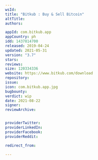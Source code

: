 ```yaml
---
wsId: 
title: "Bitkub : Buy & Sell Bitcoin"
altTitle: 
authors:

appId: com.bitkub.app
appCountry: ph
idd: 1437814700
released: 2019-04-24
updated: 2021-05-31
version: "3.7"
stars: 
reviews: 
size: 120334336
website: https://www.bitkub.com/download
repository: 
issue: 
icon: com.bitkub.app.jpg
bugbounty: 
verdict: wip
date: 2021-08-22
signer: 
reviewArchive:


providerTwitter: 
providerLinkedIn: 
providerFacebook: 
providerReddit: 

redirect_from:

---
```


